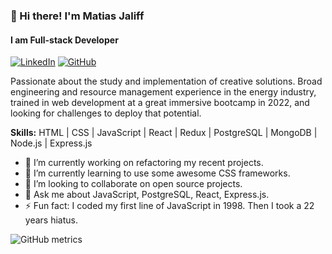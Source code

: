 ### 👋 Hi there! I'm Matias Jaliff
#### I am Full-stack Developer

[![LinkedIn](https://img.shields.io/badge/linkedin-%230077B5.svg?style=flat-square&logo=linkedin&logoColor=white)](https://www.linkedin.com/in/matias-jaliff/?locale=en_US)
[![GitHub](https://img.shields.io/badge/github-%23121011.svg?style=flat-square&logo=github&logoColor=white)](https://github.com/matiasjaliff)

Passionate about the study and implementation of creative solutions. Broad engineering and resource management experience in the energy industry, trained in web development at a great immersive bootcamp in 2022, and looking for challenges to deploy that potential.

**Skills:** HTML | CSS | JavaScript | React | Redux | PostgreSQL | MongoDB | Node.js | Express.js

- 🔭 I’m currently working on refactoring my recent projects. 
- 🌱 I’m currently learning to use some awesome CSS frameworks. 
- 👯 I’m looking to collaborate on open source projects. 
- 💬 Ask me about JavaScript, PostgreSQL, React, Express.js. 
- ⚡ Fun fact: I coded my first line of JavaScript in 1998. Then I took a 22 years hiatus. 

![GitHub metrics](https://metrics.lecoq.io/matiasjaliff)
